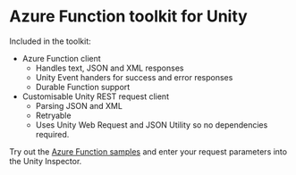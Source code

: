# Azure Function toolkit for Unity

Included in the toolkit:
- Azure Function client
    - Handles text, JSON and XML responses
    - Unity Event handers for success and error responses
    - Durable Function support
- Customisable Unity REST request client
    - Parsing JSON and XML
    - Retryable
    - Uses Unity Web Request and JSON Utility so no dependencies required. 

Try out the [Azure Function samples](https://github.com/Azure/azure-functions-durable-extension/tree/master/samples/javascript) and enter your request parameters into the Unity Inspector.
